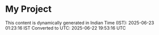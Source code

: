 # My Project

This content is dynamically generated in Indian Time (IST): 2025-06-23 01:23:16 IST
Converted to UTC: 2025-06-22 19:53:16 UTC

